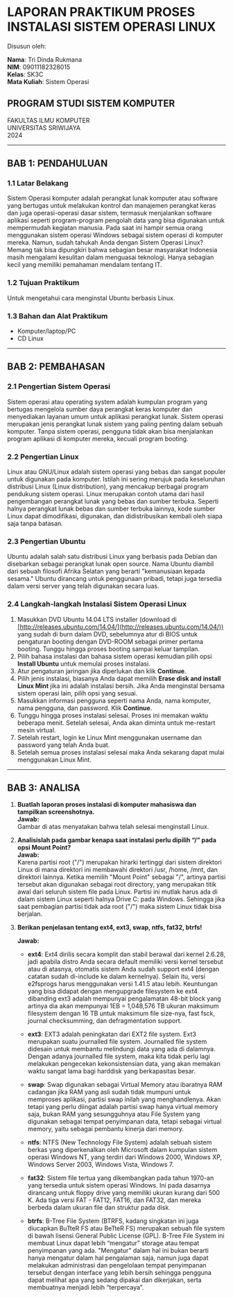 # LAPORAN PRAKTIKUM PROSES INSTALASI SISTEM OPERASI LINUX

Disusun oleh:  

**Nama**: Tri Dinda Rukmana  
**NIM**: 09011182328015  
**Kelas**: SK3C  
**Mata Kuliah**: Sistem Operasi

## PROGRAM STUDI SISTEM KOMPUTER  
FAKULTAS ILMU KOMPUTER  
UNIVERSITAS SRIWIJAYA  
2024  

---

## BAB 1: PENDAHULUAN

### 1.1 Latar Belakang

Sistem Operasi komputer adalah perangkat lunak komputer atau software yang bertugas untuk melakukan kontrol dan manajemen perangkat keras dan juga operasi-operasi dasar sistem, termasuk menjalankan software aplikasi seperti program-program pengolah data yang bisa digunakan untuk mempermudah kegiatan manusia. Pada saat ini hampir semua orang menggunakan sistem operasi Windows sebagai sistem operasi di komputer mereka. Namun, sudah tahukah Anda dengan Sistem Operasi Linux? Memang tak bisa dipungkiri bahwa sebagian besar masyarakat Indonesia masih mengalami kesulitan dalam menguasai teknologi. Hanya sebagian kecil yang memiliki pemahaman mendalam tentang IT.

### 1.2 Tujuan Praktikum 

Untuk mengetahui cara menginstal Ubuntu berbasis Linux.

### 1.3 Bahan dan Alat Praktikum

- Komputer/laptop/PC  
- CD Linux

---

## BAB 2: PEMBAHASAN

### 2.1 Pengertian Sistem Operasi

Sistem operasi atau operating system adalah kumpulan program yang bertugas mengelola sumber daya perangkat keras komputer dan menyediakan layanan umum untuk aplikasi perangkat lunak. Sistem operasi merupakan jenis perangkat lunak sistem yang paling penting dalam sebuah komputer. Tanpa sistem operasi, pengguna tidak akan bisa menjalankan program aplikasi di komputer mereka, kecuali program booting. 

### 2.2 Pengertian Linux

Linux atau GNU/Linux adalah sistem operasi yang bebas dan sangat populer untuk digunakan pada komputer. Istilah ini sering merujuk pada keseluruhan distribusi Linux (Linux distribution), yang mencakup berbagai program pendukung sistem operasi. Linux merupakan contoh utama dari hasil pengembangan perangkat lunak yang bebas dan sumber terbuka. Seperti halnya perangkat lunak bebas dan sumber terbuka lainnya, kode sumber Linux dapat dimodifikasi, digunakan, dan didistribusikan kembali oleh siapa saja tanpa batasan.

### 2.3 Pengertian Ubuntu

Ubuntu adalah salah satu distribusi Linux yang berbasis pada Debian dan disebarkan sebagai perangkat lunak open source. Nama Ubuntu diambil dari sebuah filosofi Afrika Selatan yang berarti "kemanusiaan kepada sesama." Ubuntu dirancang untuk penggunaan pribadi, tetapi juga tersedia dalam versi server yang telah digunakan secara luas.

### 2.4 Langkah-langkah Instalasi Sistem Operasi Linux

1. Masukkan DVD Ubuntu 14.04 LTS installer (download di [http://releases.ubuntu.com/14.04/](http://releases.ubuntu.com/14.04/)) yang sudah di burn dalam DVD, sebelumnya atur di BIOS untuk pengaturan booting dengan DVD-ROOM sebagai primer pertama booting. Tunggu hingga proses booting sampai keluar tampilan.
2. Pilih bahasa instalasi dan bahasa sistem operasi kemudian pilih opsi **Install Ubuntu** untuk memulai proses instalasi.
3. Atur pengaturan jaringan jika diperlukan dan klik **Continue**.
4. Pilih jenis instalasi, biasanya Anda dapat memilih **Erase disk and install Linux Mint** jika ini adalah instalasi bersih. Jika Anda menginstal bersama sistem operasi lain, pilih opsi yang sesuai.
5. Masukkan informasi pengguna seperti nama Anda, nama komputer, nama pengguna, dan password. Klik **Continue**.
6. Tunggu hingga proses instalasi selesai. Proses ini memakan waktu beberapa menit. Setelah selesai, Anda akan diminta untuk me-restart mesin virtual.
7. Setelah restart, login ke Linux Mint menggunakan username dan password yang telah Anda buat.
8. Setelah semua proses instalasi selesai maka Anda sekarang dapat mulai menggunakan Linux Mint.

---

## BAB 3: ANALISA

1. **Buatlah laporan proses instalasi di komputer mahasiswa dan tampilkan screenshotnya.**  
   **Jawab:**  
   Gambar di atas menyatakan bahwa telah selesai menginstall Linux.

2. **Analisislah pada gambar kenapa saat instalasi perlu dipilih “/” pada opsi Mount Point?**  
   **Jawab:**  
   Karena partisi root ("/") merupakan hirarki tertinggi dari sistem direktori Linux di mana direktori ini membawahi direktori /usr, /home, /mnt, dan direktori lainnya. Ketika memilih "Mount Point" sebagai "/", artinya partisi tersebut akan digunakan sebagai root directory, yang merupakan titik awal dari seluruh sistem file pada Linux. Partisi ini mutlak harus ada di dalam sistem Linux seperti halnya Drive C: pada Windows. Sehingga jika saat pembagian partisi tidak ada root ("/") maka sistem Linux tidak bisa berjalan.

3. **Berikan penjelasan tentang ext4, ext3, swap, ntfs, fat32, btrfs!**

   **Jawab:**
   - **ext4**: Ext4 dirilis secara komplit dan stabil berawal dari kernel 2.6.28, jadi apabila distro Anda secara default memiliki versi kernel tersebut atau di atasnya, otomatis sistem Anda sudah support ext4 (dengan catatan sudah di-include ke dalam kernelnya). Selain itu, versi e2fsprogs harus menggunakan versi 1.41.5 atau lebih. Keuntungan yang bisa didapat dengan mengupgrade filesystem ke ext4 dibanding ext3 adalah mempunyai pengalamatan 48-bit block yang artinya dia akan mempunyai 1EB = 1,048,576 TB ukuran maksimum filesystem dengan 16 TB untuk maksimum file size-nya, fast fsck, journal checksumming, dan defragmentation support. 

   - **ext3**: EXT3 adalah peningkatan dari EXT2 file system. Ext3 merupakan suatu journalled file system. Journalled file system didesain untuk membantu melindungi data yang ada di dalamnya. Dengan adanya journalled file system, maka kita tidak perlu lagi melakukan pengecekan kekonsistensian data, yang akan memakan waktu sangat lama bagi harddisk yang berkapasitas besar.

   - **swap**: Swap digunakan sebagai Virtual Memory atau ibaratnya RAM cadangan jika RAM yang asli sudah tidak mumpuni untuk memproses aplikasi, partisi swap inilah yang menghandlenya. Akan tetapi yang perlu diingat adalah partisi swap hanya virtual memory saja, bukan RAM yang sesungguhnya atau File System yang digunakan sebagai tempat penyimpanan data, tetapi sebagai virtual memory, yaitu sebagai pembantu kinerja dari memory.

   - **ntfs**: NTFS (New Technology File System) adalah sebuah sistem berkas yang diperkenalkan oleh Microsoft dalam kumpulan sistem operasi Windows NT, yang terdiri dari Windows 2000, Windows XP, Windows Server 2003, Windows Vista, Windows 7.

   - **fat32**: Sistem file tertua yang dikembangkan pada tahun 1970-an yang tersedia untuk sistem operasi Windows. Ini pada dasarnya dirancang untuk floppy drive yang memiliki ukuran kurang dari 500 K. Ada tiga versi FAT - FAT12, FAT16, dan FAT32, dan mereka berbeda dalam ukuran file dan struktur pada disk.

   - **btrfs**: B-Tree File System (BTRFS, kadang singkatan ini juga diucapkan BuTteR FS atau BeTteR FS) merupakan sebuah file system di bawah lisensi General Public License (GPL). B-Tree File System ini membuat Linux dapat lebih “mengatur” storage atau tempat penyimpanan yang ada. "Mengatur" dalam hal ini bukan berarti hanya mengatur dalam hal pengalaman saja, namun juga dapat melakukan administrasi dan pengelolaan tempat penyimpanan tersebut dengan interface yang lebih bersih sehingga pengguna dapat melihat apa yang sedang dipakai dan dikerjakan, serta membuatnya menjadi lebih “terpercaya”.
